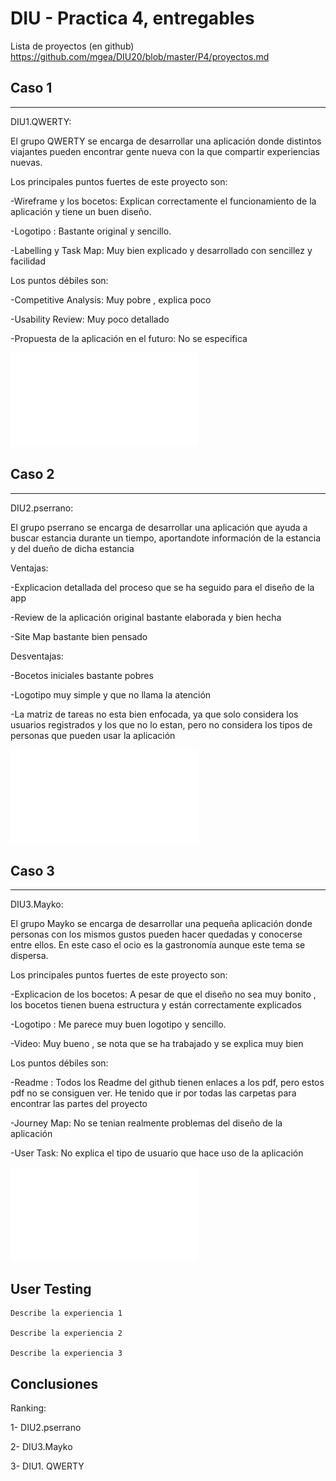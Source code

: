 # DIU - Practica 4, entregables

Lista de proyectos (en github) https://github.com/mgea/DIU20/blob/master/P4/proyectos.md


## Caso 1
---
>>>
DIU1.QWERTY:

El grupo QWERTY se encarga de desarrollar una aplicación donde distintos viajantes pueden encontrar gente nueva con la que 
compartir experiencias nuevas. 

Los principales puntos fuertes de este proyecto son:

-Wireframe y los bocetos: Explican correctamente el funcionamiento de la aplicación y tiene un buen diseño.

-Logotipo : Bastante original y sencillo.

-Labelling y Task Map: Muy bien explicado y desarrollado con sencillez y facilidad


Los puntos débiles son:

-Competitive Analysis: Muy pobre , explica poco

-Usability Review: Muy poco detallado

-Propuesta de la aplicación en el futuro: No se especifica

![Evaluación](DIU1.QWERTY_review.pdf)



## Caso 2
---
>>>
DIU2.pserrano:

El grupo pserrano se encarga de desarrollar una aplicación que ayuda a buscar estancia durante un tiempo, aportandote
información de la estancia y del dueño de dicha estancia 

Ventajas: 

-Explicacion detallada del proceso que se ha seguido para el diseño de la app

-Review de la aplicación original bastante elaborada y bien hecha
 
-Site Map bastante bien pensado

Desventajas: 

-Bocetos iniciales bastante pobres

-Logotipo muy simple y que no llama la atención

-La matriz de tareas no esta bien enfocada, ya que solo considera los usuarios registrados y los que no lo estan, pero no considera los tipos de personas que pueden usar la aplicación

![Evaluación](DIU2.pserrano_review.pdf)

## Caso 3
---
>>>
DIU3.Mayko:

El grupo Mayko se encarga de desarrollar una pequeña aplicación donde personas con los mismos gustos pueden hacer quedadas
y conocerse entre ellos. En este caso el ocio es la gastronomía aunque este tema se dispersa.

Los principales puntos fuertes de este proyecto son:

-Explicacion de los bocetos: A pesar de que el diseño no sea muy bonito , los bocetos tienen buena estructura y están 
correctamente explicados

-Logotipo : Me parece muy buen logotipo y sencillo.

-Video: Muy bueno , se nota que se ha trabajado y se explica muy bien


Los puntos débiles son:

-Readme : Todos los Readme del github tienen enlaces a los pdf, pero estos pdf no se consiguen ver. He tenido que ir por todas las carpetas para encontrar las partes del proyecto

-Journey Map: No se tenian realmente problemas del diseño de la aplicación

-User Task: No explica el tipo de usuario que hace uso de la aplicación

![Evaluación](DIU3.Mayko_review.pdf)


## User Testing

	Describe la experiencia 1

	Describe la experiencia 2

	Describe la experiencia 3


## Conclusiones

Ranking:

1- DIU2.pserrano

2- DIU3.Mayko

3- DIU1. QWERTY
